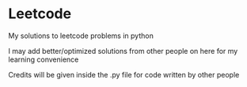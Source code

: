 # Leetcode
My solutions to leetcode problems in python

I may add better/optimized solutions from other people on here for my learning convenience

Credits will be given inside the .py file for code written by other people
